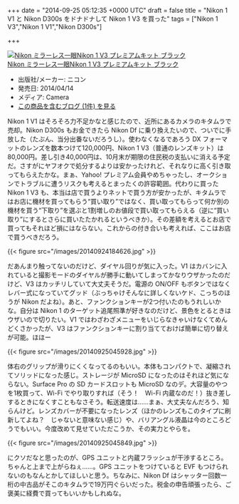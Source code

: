 
+++
date = "2014-09-25 05:12:35 +0000 UTC"
draft = false
title = "Nikon 1 V1 と Nikon D300s をドナドナして Nikon 1 V3 を買った"
tags = ["Nikon 1 V3","Nikon 1 V1","Nikon D300s"]

+++
<div class="hatena-asin-detail"><a href="http://www.amazon.co.jp/exec/obidos/ASIN/B00IZ6EWJG/bestylesnet-22/"><img src="http://ecx.images-amazon.com/images/I/41h31OQcroL._SL160_.jpg" class="hatena-asin-detail-image" alt="Nikon ミラーレス一眼Nikon 1 V3 プレミアムキット ブラック" title="Nikon ミラーレス一眼Nikon 1 V3 プレミアムキット ブラック"/></a><div class="hatena-asin-detail-info"><a href="http://www.amazon.co.jp/exec/obidos/ASIN/B00IZ6EWJG/bestylesnet-22/">Nikon ミラーレス一眼Nikon 1 V3 プレミアムキット ブラック</a><ul><li><span class="hatena-asin-detail-label">出版社/メーカー:</span> ニコン</li><li><span class="hatena-asin-detail-label">発売日:</span> 2014/04/14</li><li><span class="hatena-asin-detail-label">メディア:</span> Camera</li><li><a href="http://d.hatena.ne.jp/asin/B00IZ6EWJG/bestylesnet-22" target="_blank">この商品を含むブログ (1件) を見る</a></li></ul></div><div class="hatena-asin-detail-foot"></div></div>Nikon 1 V1 はそろそろ力不足かなと感じたので、近所にあるカメラのキタムラで売却。Nikon D300s もお金できたら Nikon Df に乗り換えたいので、ついでに手放した（たぶん、当分出番ないだろうし）。使わなくなるであろう DX フォーマットのレンズを数本つけて120,000円、Nikon 1 V3（普通のレンズキット）は80,000円。差し引き40,000円は、10月末が期限の住民税の支払いに消える予定だ。さすがにヤフオクで処分するよりは安かったけれど、それなりに高く引き取ってもらえたかな。まぁ、Yahoo! プレミアム会員やめちゃったし、オークションでトラブルに遭うリスクも考えるとまったくの許容範囲。代わりに買った Nikon 1 V3 も、本当は店で買うよりネットで買う方が安かったが、キタムラではお店に機材を買ってもらう“買い取り”ではなく、買い取ってもらって何か別の機材を買う“下取り”を選ぶと1割増しのお値段で買い取ってもらえる（逆に“買い取り”にするとさらに買いたたかれるというべきか）。その差額を考えるとお店で買ってもそれほど損にはならない。これからの付き合いも考えれば、ここはお店で買うべきだろう。

{{< figure src="/images/20140924184626.jpg"  >}}

だあんまり触ってないのだけど、ダイヤル回りが気に入った。V1 はカバンに入れていると撮影モードのダイヤルが勝手に動いてしまってかなりウザかったのだけど、V3 はカッチリしていて大丈夫そうだ。電源の ON/OFF もボタンではなくレバー式になっていてグッド（ぶっちゃけそんなに詳しくないケド、こっちのほうが Nikon だよね）。あと、ファンクションキーが2つ付いたのもうれしいかな。自分は Nikon 1 のターゲット追尾照準が好きなのだけど、景色をとるときはウザいので切りたい。V1 ではわざわざメニューをいじらなきゃいけなくてめんどくさかったが、V3 はファンクションキーに割り当てておけば簡単に切り替えが可能。ほほー

{{< figure src="/images/20140925045928.jpg"  >}}

体右のグリップが滑りにくくなってるのもいい。本体もコンパクトで、凝縮されてソリッドになった感じ。ストレージが MicroSD になったのはそれほど気にならない。Surface Pro の SD カードスロットも MicroSD なのデ。大容量のやつを1枚買って、Wi-Fi でやり取りすれば（そう！　Wi-Fi 内蔵なのだ！）抜き差しするときになくすこともなさそう。転送速度は……まぁ、大丈夫なんだろう、知らんけど。レンズカバーが不要になったレンズ（ほかのレンズもこのタイプに刷新してよね？　じゃないと意味ない感じ）や、バリアングル液晶は今のところどうでもいい。今度改めて見せていただこうか、その実力とやらを。

{{< figure src="/images/20140925045849.jpg"  >}}

にクソだなと思ったのが、GPS ユニットと内蔵フラッシュが干渉するところ。ちゃんと上まで上がらねぇ……。GPS ユニットをつけていると EVF もつけられないのもなんとかしてほしいと思う。ちなみに、Nikon Df はシャッター回数一桁の中古品がそこのキタムラで19万円ぐらいだった。税金の申告頑張ったら、ご褒美に経費で買ってもいいかもしれぬな。


